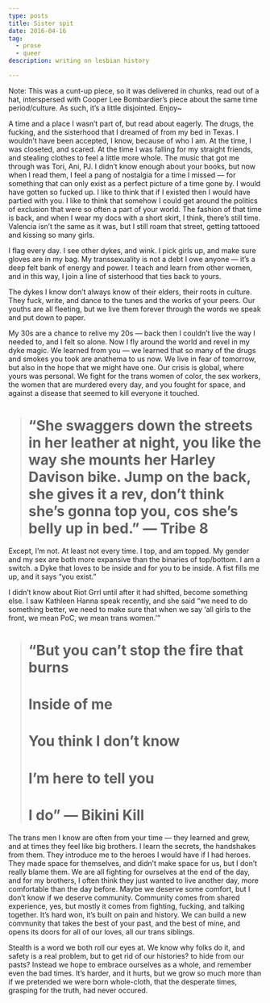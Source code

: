 ```yaml
---
type: posts
title: Sister spit
date: 2016-04-16
tag:
  - prose
  - queer
description: writing on lesbian history

---
```


Note: This was a cunt-up piece, so it was delivered in chunks, read out of a hat, interspersed with Cooper Lee Bombardier’s piece about the same time period/culture. As such, it’s a little disjointed. Enjoy~

A time and a place I wasn’t part of, but read about eagerly. The drugs, the fucking, and the sisterhood that I dreamed of from my bed in Texas. I wouldn’t have been accepted, I know, because of who I am. At the time, I was closeted, and scared. At the time I was falling for my straight friends, and stealing clothes to feel a little more whole. The music that got me through was Tori, Ani, PJ. I didn’t know enough about your books, but now when I read them, I feel a pang of nostalgia for a time I missed — for something that can only exist as a perfect picture of a time gone by. I would have gotten so fucked up. I like to think that if I existed then I would have partied with you. I like to think that somehow I could get around the politics of exclusion that were so often a part of your world. The fashion of that time is back, and when I wear my docs with a short skirt, I think, there’s still time. Valencia isn’t the same as it was, but I still roam that street, getting tattooed and kissing so many girls.

I flag every day. I see other dykes, and wink. I pick girls up, and make sure gloves are in my bag. My transsexuality is not a debt I owe anyone — it’s a deep felt bank of energy and power. I teach and learn from other women, and in this way, I join a line of sisterhood that ties back to yours.

The dykes I know don’t always know of their elders, their roots in culture. They fuck, write, and dance to the tunes and the works of your peers. Our youths are all fleeting, but we live them forever through the words we speak and put down to paper.

My 30s are a chance to relive my 20s — back then I couldn’t live the way I needed to, and I felt so alone. Now I fly around the world and revel in my dyke magic. We learned from you — we learned that so many of the drugs and smokes you took are anathema to us now. We live in fear of tomorrow, but also in the hope that we might have one. Our crisis is global, where yours was personal. We fight for the trans women of color, the sex workers, the women that are murdered every day, and you fought for space, and against a disease that seemed to kill everyone it touched.
> # “She swaggers down the streets in her leather at night, you like the way she mounts her Harley Davison bike. Jump on the back, she gives it a rev, don’t think she’s gonna top you, cos she’s belly up in bed.” — Tribe 8

Except, I’m not. At least not every time. I top, and am topped. My gender and my sex are both more expansive than the binaries of top/bottom. I am a switch. a Dyke that loves to be inside and for you to be inside. A fist fills me up, and it says “you exist.”

I didn’t know about Riot Grrl until after it had shifted, become something else. I saw Kathleen Hanna speak recently, and she said “we need to do something better, we need to make sure that when we say ‘all girls to the front, we mean PoC, we mean trans women.’”
> # “But you can’t stop the fire that burns
> # Inside of me
> # You think I don’t know
> # I’m here to tell you
> # I do” — Bikini Kill

The trans men I know are often from your time — they learned and grew, and at times they feel like big brothers. I learn the secrets, the handshakes from them. They introduce me to the heroes I would have if I had heroes. They made space for themselves, and didn’t make space for us, but I don’t really blame them. We are all fighting for ourselves at the end of the day, and for my brothers, I often think they just wanted to live another day, more comfortable than the day before. Maybe we deserve some comfort, but I don’t know if we deserve community. Community comes from shared experience, yes, but mostly it comes from fighting, fucking, and talking together. It’s hard won, it’s built on pain and history. We can build a new community that takes the best of your past, and the best of mine, and opens its doors for all of our loves, all our trans siblings.

Stealth is a word we both roll our eyes at. We know why folks do it, and safety is a real problem, but to get rid of our histories? to hide from our pasts? Instead we hope to embrace ourselves as a whole, and remember even the bad times. It’s harder, and it hurts, but we grow so much more than if we pretended we were born whole-cloth, that the desperate times, grasping for the truth, had never occured.
